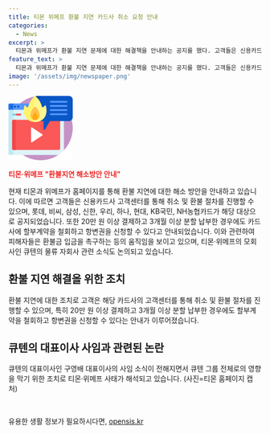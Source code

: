 ```yaml
---
title: 티몬 위메프 환불 지연 카드사 취소 요청 안내
categories:
  - News
excerpt: >
  티몬과 위메프가 환불 지연 문제에 대한 해결책을 안내하는 공지를 했다. 고객들은 신용카드사에 취소를 요청할 수 있으며, 일정 조건에서 할부계약 철회 및 항변권 신청도 가능하다. 또한, 큐텐의 물류 자회사 대표이사가 사퇴했으며 이에 대한 해석이 나오고 있다. 고객들은 빠른 환불을 요구하고 있는 가운데, 이번 사태가 큐텐 그룹에까지 영향을 미칠 것이 아닌가 우려된다. 
feature_text: >
  티몬과 위메프가 환불 지연 문제에 대한 해결책을 안내하는 공지를 했다. 고객들은 신용카드사에 취소를 요청할 수 있으며, 일정 조건에서 할부계약 철회 및 항변권 신청도 가능하다. 또한, 큐텐의 물류 자회사 대표이사가 사퇴했으며 이에 대한 해석이 나오고 있다. 고객들은 빠른 환불을 요구하고 있는 가운데, 이번 사태가 큐텐 그룹에까지 영향을 미칠 것이 아닌가 우려된다. 
image: '/assets/img/newspaper.png'
---
```


<p><img src="/assets/img/news.png" alt="rentncar 속보" /></p>

<p><b><span style="color: #ee2323;">티몬·위메프 "환불지연 해소방안 안내"</span></b></p>

<p>현재 티몬과 위메프가 홈페이지를 통해 환불 지연에 대한 해소 방안을 안내하고 있습니다. 이에 따르면 고객들은 신용카드사 고객센터를 통해 취소 및 환불 절차를 진행할 수 있으며, 롯데, 비씨, 삼성, 신한, 우리, 하나, 현대, KB국민, NH농협카드가 해당 대상으로 공지되었습니다. 또한 20만 원 이상 결제하고 3개월 이상 분할 납부한 경우에도 카드사에 할부계약을 철회하고 항변권을 신청할 수 있다고 안내되었습니다. 이와 관련하여 피해자들은 환불금 입금을 촉구하는 등의 움직임을 보이고 있으며, 티몬·위메프의 모회사인 큐텐의 물류 자회사 관련 소식도 논의되고 있습니다.</p>

<h2 data-ke-size="size26">환불 지연 해결을 위한 조치</h2>

<p>환불 지연에 대한 조치로 고객은 해당 카드사의 고객센터를 통해 취소 및 환불 절차를 진행할 수 있으며, 특히 20만 원 이상 결제하고 3개월 이상 분할 납부한 경우에도 할부계약을 철회하고 항변권을 신청할 수 있다는 안내가 이루어졌습니다.</p>

<h2 data-ke-size="size26">큐텐의 대표이사 사임과 관련된 논란</h2>

<p>큐텐의 대표이사인 구영배 대표이사의 사임 소식이 전해지면서 큐텐 그룹 전체로의 영향을 막기 위한 조치로 티몬·위메프 사태가 해석되고 있습니다. (사진=티몬 홈페이지 캡처)</p>

<p data-ke-size="size16">&nbsp;</p>
유용한 생활 정보가 필요하시다면, <a href="https://opensis.kr" rel="dofollow">opensis.kr</a>


